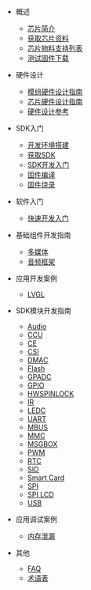 - 概述

  - [芯片简介](r128/about_chip.md)
  - [获取芯片资料](r128/get_chip_ds.md)
  - [芯片物料支持列表](r128/chip_support_list.md)
  - [测试固件下载](r128/test_img.md)
  
- 硬件设计

  - [模组硬件设计指南](hardware/module_hardware_design.md)
  - [芯片硬件设计指南](hardware/hardware_design.md)
  - [硬件设计参考](hardware/ref_hardware_design.md)
  
- SDK入门
  - [开发环境搭建](r128/sdk_intro/prepare_dev_env.md)
  - [获取SDK](r128/sdk_intro/get_sdk.md)
  - [SDK开发入门](r128/sdk_intro/sdk_intro.md)
  - [固件编译](r128/sdk_intro/setup_img.md)
  - [固件烧录](r128/sdk_intro/flash_img.md)
  
- 软件入门
  - [快速开发入门](r128/quick_start.md)

- 基础组件开发指南
  - [多媒体](sdk_base/multi-media.md)
  - [音频框架](sdk_base/audio.md)
  
- 应用开发案例
  - [LVGL](demo/lvgl.md)

- SDK模块开发指南
  - [Audio](sdk_module/audio.md)
  - [CCU](sdk_module/ccu.md)
  - [CE](sdk_module/ce.md)
  - [CSI](sdk_module/csi.md)
  - [DMAC](sdk_module/dmac.md)
  - [Flash](sdk_module/flash.md)
  - [GPADC](sdk_module/gpadc.md)
  - [GPIO](sdk_module/gpio.md)
  - [HWSPINLOCK](sdk_module/spin.md)
  - [IR](sdk_module/ir.md)
  - [LEDC](sdk_module/ledc.md)
  - [UART](sdk_module/uart.md)
  - [MBUS](sdk_module/mbus.md)
  - [MMC](sdk_module/mmc.md)
  - [MSGBOX](sdk_module/msgbox.md)
  - [PWM](sdk_module/pwm.md)
  - [RTC](sdk_module/rtc.md)
  - [SID](sdk_module/sid.md)
  - [Smart Card](sdk_module/smartcard.md)
  - [SPI](sdk_module/SPI.md)
  - [SPI LCD](sdk_module/spi_lcd.md)
  - [USB](sdk_module/usb.md)
  
- 应用调试案例
  - [内存泄漏](debug/memleak.md)

- 其他
  - [FAQ](others/faq.md)
  - [术语表](others/term.md)